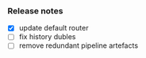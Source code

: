 ﻿### Release notes

- [x] update default router
- [ ] fix history dubles
- [ ] remove redundant pipeline artefacts